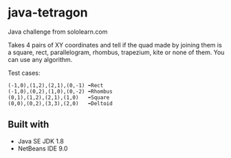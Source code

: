# java-tetragon
Java challenge from sololearn.com

Takes 4 pairs of XY coordinates 
and tell if the quad made by joining them is a square, rect, 
parallelogram, rhombus, trapezium, kite or none of them. 
You can use any algorithm. 

Test cases: 

    (-1,0),(1,2),(2,1),(0,-1) ➡Rect 
    (-1,0),(0,2),(1,0),(0,-2) ➡Rhombus 
    (0,1),(1,2),(2,1),(1,0)   ➡Square 
    (0,0),(0,2),(3,3),(2,0)   ➡Deltoid 
    
## Built with

 - Java SE JDK 1.8
 - NetBeans IDE 9.0
